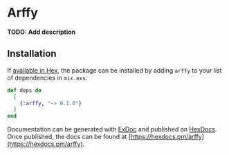 # Arffy

**TODO: Add description**

## Installation

If [available in Hex](https://hex.pm/docs/publish), the package can be installed
by adding `arffy` to your list of dependencies in `mix.exs`:

```elixir
def deps do
  [
    {:arffy, "~> 0.1.0"}
  ]
end
```

Documentation can be generated with [ExDoc](https://github.com/elixir-lang/ex_doc)
and published on [HexDocs](https://hexdocs.pm). Once published, the docs can
be found at [https://hexdocs.pm/arffy](https://hexdocs.pm/arffy).

